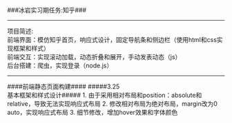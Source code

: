 ###冰岩实习期任务:知乎###
<hr>
项目简述:
<br>前端界面：模仿知乎首页，响应式设计，固定导航条和侧边栏（使用html和css实现框架和样式）
<br>前端交互：实现滚动加载，动态折叠和展开，手动发表动态（js）
<br>后台搭建：爬虫，实现登录（node.js）
<hr>
####前端静态页面构建####
#####3.25<br>基本框架和样式设计#####
1. 由于采用相对布局和position：absolute和relative，导致无法实现响应式布局
2. 修改相对布局为绝对布局，margin改为0 auto，实现响应式布局
3. 细节修改，增加hover效果和字体颜色


